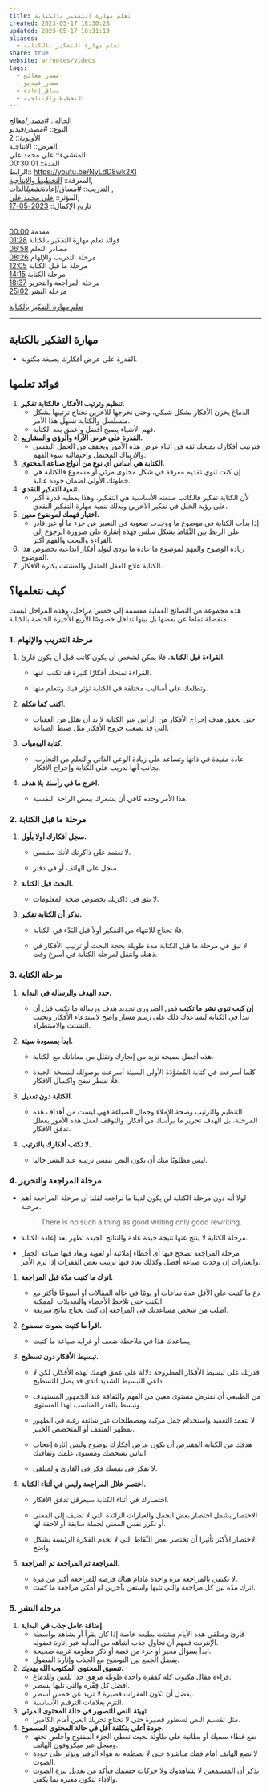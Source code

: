 ```yaml
---  
title: تعلم مهارة التفكير بالكتابة  
created: 2023-05-17 18:30:28  
updated: 2023-05-17 18:31:13  
aliases:  
  - تعلم مهارة التفكير بالكتابة  
share: true  
website: ar/notes/videos  
tags:  
  - مصدر_معالج  
  - مصدر_فيديو  
  - مساق_إعادة  
  - التخطيط واﻹنتاجية  
---  
```

  
  
  
الحالة:: #مصدر/معالج    
النوع:: #مصدر/فيديو    
اﻷولوية:: 2    
الغرض:: الإنتاجية    
المنشيء:: علي محمد علي    
المدة:: 00:30:01    
الرابط:: <https://youtu.be/NyLdD8wk2XI>    
المعرفة:: [التخطيط واﻹنتاجية](%D8%A7%D9%84%D8%AA%D8%AE%D8%B7%D9%8A%D8%B7%20%D9%88%D8%A7%EF%BB%B9%D9%86%D8%AA%D8%A7%D8%AC%D9%8A%D8%A9.md),    
التدريب:: #مساق/إعادة*تشغيل*الذات ,    
المؤثر:: [علي محمد علي](%D8%B9%D9%84%D9%8A%20%D9%85%D8%AD%D9%85%D8%AF%20%D8%B9%D9%84%D9%8A.md),    
تاريخ اﻹكمال:: [2023-05-17](2023-05-17.md)    
<br><br><a href="https://www.youtube.com/watch?v=NyLdD8wk2XI&amp;t=0">00:00</a> مقدمة<br><a href="https://www.youtube.com/watch?v=NyLdD8wk2XI&amp;t=88">01:28</a> فوائد تعلم مهارة التفكير بالكتابة <br><a href="https://www.youtube.com/watch?v=NyLdD8wk2XI&amp;t=418">06:58</a> مصادر التعلم <br><a href="https://www.youtube.com/watch?v=NyLdD8wk2XI&amp;t=506">08:26</a> مرحلة التدريب والإلهام <br><a href="https://www.youtube.com/watch?v=NyLdD8wk2XI&amp;t=725">12:05</a> مرحلة ما قبل الكتابة<br><a href="https://www.youtube.com/watch?v=NyLdD8wk2XI&amp;t=855">14:15</a> مرحلة الكتابة <br><a href="https://www.youtube.com/watch?v=NyLdD8wk2XI&amp;t=1117">18:37</a> مرحلة المراجعة والتحرير <br><a href="https://www.youtube.com/watch?v=NyLdD8wk2XI&amp;t=1502">25:02</a> مرحلة النشر  
  
[تعلم مهارة التفكير بالكتابة](https://youtu.be/NyLdD8wk2XI)  
  
---  
  
## مهارة التفكير بالكتابة  
  
- القدرة على عرض أفكارك بصيغة مكتوبة.  
  
## فوائد تعلمها  
  
1. **تنظيم وترتيب الأفكار، فالكتابة تفكير.**  
   - الدماغ يخزن الأفكار بشكل شبكي، وحتى نخرجها للآخرين نحتاج ترتيبها بشكل متسلسل والكتابة تسهل هذا اﻷمر.  
   - فهم اﻷشياء يصبح أفضل وأعمق بعد الكتابة.  
2. **القدرة على عرض الآراء والرؤى والمشاريع.**  
   - فترتيب أفكارك يمنحك ثقة في أثناء عرض هذه اﻷمور ويخفف من الحمل النفسي والارتباك المحتمل واحتمالية سوء الفهم.  
3. **الكتابة هي أساس أي نوع من أنواع صناعة المحتوى.**  
   - إن كنت تنوي تقديم معرفة في شكل محتوى مرئي أو مسموع فالكتابة هي خطوتك الأولى لضمان جودة عالية.  
4. **تنمية التفكير النقدي.**  
   - لأن الكتابة تفكير فالكاتب صنعته الأساسية هي التفكير، وهذا يعطيه قدرة أكبر على رؤية الخلل في تفكير الآخرين وبذلك تنمية مهارة التفكير النقدي.  
5. **اختبار فهمك لموضوع معين.**  
   - إذا بدأت الكتابة في موضوع ما ووجدت صعوبة في التعبير عن جزء ما أو غير قادر على الربط بين النِّقَاط بشكل سلس فهذه إشارة على ضرورة الرجوع إلى القراءة والبحث والفهم أكثر.  
6. زيادة الوضوح والفهم لموضوع ما عادة ما تؤدي لتولد أفكار ابداعية بخصوص هذا الموضوع.  
7. الكتابة علاج للعقل المثقل والمشتت بكثرة الأفكار.  
  
## كيف نتعلمها؟  
  
هذه مجموعة من النصائح العملية مقسمة إلى خمس مراحل، وهذه المراحل ليست منفصلة تماما عن بعضها بل بينها تداخل خصوصًا الأربع اﻷخيرة الخاصة بالكتابة.  
  
### 1. مرحلة التدريب والإلهام  
  
1. **القراءة قبل الكتابة**، فلا يمكن لشخص أن يكون كاتب قبل أن يكون قارئ.  
  
   - القراءة تمنحك أفكارًا كثيرة قد تكتب عنها.  
  
   - وتطلعك على أساليب مختلفة في الكتابة تؤثر فيك وتتعلم منها.  
  
2. **اكتب كما تتكلم**.  
  
   - حتى نحقق هدف إخراج اﻷفكار من الرأس عبر الكتابة لا بد أن نقلل من العقبات التي قد تصعب خروج الأفكار مثل ضبط الصياغة.  
  
3. **كتابة اليوميات**.  
  
   - عادة مفيدة في ذاتها وتساعد على زيادة الوعي الذاتي والتعلم من التجارِب، بجانب أنها تدريب على الكتابة وإخراج الأفكار.  
  
4. **اخرج ما في رأسك بلا هدف**.  
  
   - هذا اﻷمر وحده كافي أن يشعرك ببعض الراحة النفسية.  
  
### 2. مرحلة ما قبل الكتابة  
  
1. **سجل أفكارك أولا بأول.**  
  
   - لا تعتمد على ذاكرتك ﻷنك ستنسى.  
  
   - سجل على الهاتف أو في دفتر.  
  
2. **البحث قبل الكتابة.**  
  
   - لا تثق في ذاكرتك بخصوص صحة المعلومات.  
  
3. **تذكر أن الكتابة تفكير.**  
  
   - فلا تحتاج للانتهاء من التفكير أولاً قبل البَدْء في الكتابة.  
  
   - لا تبق في مرحلة ما قبل الكتابة مدة طويلة بحجة البحث أو ترتيب الأفكار في ذهنك وانتقل لمرحلة الكتابة في أسرع وقت.  
  
### 3. مرحلة الكتابة  
  
1. **حدد الهدف والرسالة في البداية.**  
  
   - **إن كنت تنوي نشر ما تكتب** فمن الضروري تحديد هدف ورسالة ما تكتب قبل أن تبدأ في الكتابة ليساعدك ذلك على رسم مسار واضح لاستدعاء اﻷفكار وتجنب التشتت والاستطراد.  
  
2. **ابدأ بمسودة سيئة.**  
  
   - هذه أفضل نصيحة تزيد من إنجازك وتقلل من معاناتك مع الكتابة.  
  
   - كلما أسرعت في كتابة المُسَوَّدَة الأولى السيئة أسرعت بوصولك للنسخة الجيدة فلا تنتظر نضج واكتمال الأفكار.  
  
3. **الكتابة دون تعديل.**  
  
   - التنظيم والترتيب وصحة الإملاء وجمال الصياغة فهي ليست من أهداف هذه المرحلة، بل الهدف تحرير ما برأسك من أفكار، والتوقف لعمل هذه اﻷمور يعطل تدفق الأفكار.  
  
4. **لا تكتب أفكارك بالترتيب.**  
  
   - ليس مطلوبًا منك أن يكون النص بنفس ترتيبه عند النشر حاليا.  
  
### 4. مرحلة المراجعة والتحرير  
  
- لولا أنه دون مرحلة الكتابة لن يكون لدينا ما نراجعه لقلنا أن مرحلة المراجعة أهم مرحلة.  
  
  > There is no such a thing as good writing only good rewriting.  
  
- مرحلة الكتابة لا ينتج عنها نتيجة جيدة عادة والنتائج الجيدة تظهر بعد إعادة الكتابة.  
  
- مرحلة المراجعة تصحح فيها أي أخطاء إملائية أو لغوية ويعاد فيها صياغة الجمل والعبارات إن وجدت صياغة أفضل وكذلك يعاد فيها ترتيب بعض الفقرات إذا لزم الأمر.  
  
1. **اترك ما كتبت مدّة قبل المراجعة.**  
  
   - دع ما كتبت على الأقل عدة ساعات أو يومًا في حالة المقالات أو أسبوعًا فأكثر مع الكتب حتى تلاحظ الأخطاء والتعديلات الممكنة.  
   - اطلب من شخص مساعدتك في المراجعة إن كنت تحتاج نتائج سريعة.  
  
2. **اقرأ ما كتبت بصوت مسموع.**  
  
   - يساعدك هذا في ملاحظة ضعف أو غرابة صياغة ما كتبت.  
  
3. **تبسيط الأفكار دون تسطيح.**  
  
   - قدرتك على تبسيط الأفكار المطروحة دلالة على عمق فهمك لهذه الأفكار، لكن لا داعي للتبسيط الشديد الذي قد يصل للتسطيح.  
   - من الطبيعي أن نفترض مستوى معين من الفهم والثقافة عند الجَمهور المستهدف ونبسط بالقدر المناسب لهذا المستوى.  
   - لا تتعمد التعقيد واستخدام جمل مركبة ومصطلحات غير شائعة رغبة في الظهور بمظهر المثقف أو المتخصص الخبير.  
   - هدفك من الكتابة المفترض أن يكون عرض أفكارك بوضوح وليس إثارة إعجاب الناس بشخصك ومستوى علمك وثقافتك.  
  
   - لا تفكر في نفسك فكر في القارئ والمتلقي.  
  
4. **اختصر خلال المراجعة وليس في أثناء الكتابة.**  
  
   - اختصارك في أثناء الكتابة سيعرقل تدفق الأفكار.  
  
   - الاختصار يشمل اختصار بعض الجمل والعبارات الزائدة التي لا تضيف إلى المعنى أو تكرر نفس المعنى لجملة سابقة أو لاحقة لها.  
   - الاختصار الأكثر تأثيرا أن تختصر بعض النِّقَاط التي لا تخدم الفكرة الرئيسة بشكل واضح.  
  
5. **المراجعة ثم المراجعة ثم المراجعة.**  
  
   - لا تكتفي بالمراجعة مرة واحدة مادام هناك فرصة للمراجعة أكتر من مرة.  
   - اترك مدّة بين كل مراجعة والتي تليها واستعن بآخرين لو أمكن مراجعة ما كتبت.  
  
### 5. مرحلة النشر  
  
1. **إضافة عامل جذب في البداية.**  
   - قارئ ومتلقي هذه الأيام مشتت بطبعه خاصة إذا كان يقرأ أو يشاهد بواسطة الإنترنت فمهم أن تحاول جذب انتباهه من البداية عبر إثارة فضوله.  
   - ابدأ بسؤال محير أو جزء من قصة أو ذكر معلومة غريبة صحيحة.  
   - يفضل الجمع بين التوضيح مع الجذب وإثارة الفضول.  
2. **تنسيق المحتوى المكتوب الله يهديك.**  
   - قراءة مقال مكتوب كله كفقرة واحدة طويلة مرهق جدا للعين وللدماغ.  
   - افضل كل فِقْرة والتي تليها بسطر.  
   - يفضل أن تكون الفقرات قصيرة لا تزيد عن خمس أسطر.  
   - التزم بعلامات الترقيم الأساسية.  
3. **تهيئة النص للتصوير في حالة المحتوى المرئي**.  
   - مثل تقسيم النص لسطور قصيرة حتى لا تحتاج تحريك العين أمام الكاميرا.  
4. **جودة أعلى بتكلفة أقل في حالة المحتوى المسموع.**  
   - ضع غطاء سميك أو بطانية على طاولة بحيث تغطي الجزء المفتوح وأجلس تحتها وسجل عبر ميكروفون الهاتف.  
   - لا تضع الهاتف أمام فمك مباشرة حتى لا يصطدم به هواء الزفير ويؤثر على جودة الصوت.  
   - تذكر أن المستمعين لا يشاهدوك ولا حركات جسمك فتأكد من تعديل نبرة الصوت والأداء لتكون معبرة بما يكفي.  

